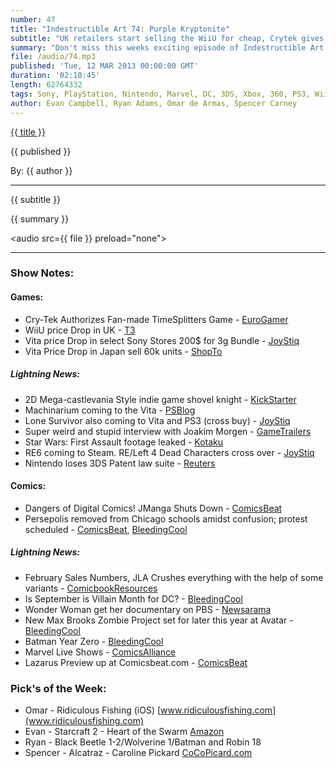 ```yaml
---
number: 47
title: "Indestructible Art 74: Purple Kryptonite"
subtitle: "UK retailers start selling the WiiU for cheap, Crytek gives the go ahead on a fan made Time Splitters project, JManga shuts down, and Persepolis is removed from Chicago Schools."
summary: "Don't miss this weeks exciting episode of Indestructible Art. The crew discuss the dangers of digital distribution in the wake of JManga's closure. UK retailers start selling the WiiU for cheap and reduced priced Vita's might be clearing the way for new hardware. Cry-tek gives the go ahead on a fan made Time Splitters project and Persepolis is removed from Chicago schools. The crew tries to figure out exactly what Veronica Mars is all about, Nintendo loses a lawsuit, and it all gets wrapped up with a conversation about the controversies of the DC cross over, Identity Crisis. TRIGGER WARNING at 01:57:00"
file: /audio/74.mp3
published: 'Tue, 12 MAR 2013 00:00:00 GMT'
duration: '02:10:45'
length: 62764332
tags: Sony, PlayStation, Nintendo, Marvel, DC, 3DS, Xbox, 360, PS3, Wii, WiiU, PS4, PSN, XBLA, 3DS, Vita, Video Games, Comics, Games, Indestructible Art, SimCity, Castlevania, Mirror of Fate, Wolverine, Infinite Comics, Anita Sarkeesian, Age of Ultron
author: Evan Campbell, Ryan Adams, Omar de Armas, Spencer Carney
---
```


<a href="../episodes/{{ number }}.html" class='postTitleLink'><p class='postTitle'>{{ title }}</p></a>
<p class='postPublished'>{{ published }}</p>
<p class='postAuthor'>By: {{ author }}</p>
<hr>
{{ subtitle }}  
  
{{ summary }}  

<audio src={{ file }} preload="none"></audio>

- - -

### Show Notes:  ###
#### Games: ####
* Cry-Tek Authorizes Fan-made TimeSplitters Game - [EuroGamer](http://www.eurogamer.net/articles/2013-03-15-crytek-authorised-timesplitters-rewind-in-development-for-pc)
* WiiU price Drop in UK - [T3](http://www.t3.com/news/wii-u-unofficial-price-drop)
* Vita price Drop in select Sony Stores  200$ for 3g Bundle - [JoyStiq](http://www.joystiq.com/2013/03/11/select-sony-stores-selling-ps-vita-3g-for-200/)
* Vita Price Drop in Japan sell 60k units - [ShopTo](http://www.shopto.net/news/42125/Japanese-Charts-Feb-25--)
  
##### Lightning News: #####
* 2D Mega-castlevania Style indie game shovel knight - [KickStarter](http://www.kickstarter.com/projects/yachtclubgames/shovel-knight)
* Machinarium coming to the Vita - [PSBlog](http://blog.us.playstation.com/2013/03/15/acclaimed-indie-adventure-machinarium-coming-to-ps-vita-march-26th/)
* Lone Survivor also coming to Vita and PS3 (cross buy) - [JoyStiq](http://www.joystiq.com/2013/03/13/lone-survivor-finds-friends-on-ps3-and-vita-this-summer/)
* Super weird and stupid interview with Joakim Morgen - [GameTrailers](http://www.gametrailers.com/full-episodes/n6iadz/gt-tv-real-march-madness)
* Star Wars: First Assault footage leaked - [Kotaku](http://kotaku.com/5990366/leaked-footage-of-star-wars-newest-take-on-battlefield-and-call-of-duty)
* RE6 coming to Steam. RE/Left 4 Dead Characters cross over - [JoyStiq](http://www.joystiq.com/2013/03/15/resident-evil-6-and-left-4-dead-2-cross-over-at-0-additional-cos/)
* Nintendo loses 3DS Patent law suite - [Reuters](http://www.reuters.com/article/2013/03/13/us-nintendo-patent-infringement-idUSBRE92C1DA20130313)
  
#### Comics: ####
* Dangers of Digital Comics! JManga Shuts Down - [ComicsBeat](http://comicsbeat.com/jmanga-shuts-down-taking-all-the-manga-you-bought-with-it/)
* Persepolis removed from Chicago schools amidst confusion; protest scheduled - [ComicsBeat](http://comicsbeat.com/persepolis-removed-from-chicago-schools-amidst-confusion-protest-scheduled/), [BleedingCool](http://www.bleedingcool.com/2013/03/15/persepolis-protest-to-be-held-this-afternoon-at-3-30pm/)
  
##### Lightning News: #####
* February Sales Numbers, JLA Crushes everything with the help of some variants - [ComicbookResources](http://www.comicbookresources.com/?page=article&id=44230)
* Is September is Villain Month for DC? - [BleedingCool](http://www.bleedingcool.com/2013/03/14/is-it-a-villain-1-for-every-dc-comic-this-september/)
* Wonder Woman get her documentary on PBS - [Newsarama](http://www.newsarama.com/tv/wonder-woman-documentary.html)
* New Max Brooks Zombie Project set for later this year at Avatar - [BleedingCool](http://www.bleedingcool.com/2013/03/14/avatar-to-publish-max-brooks-extinction-parade-in-june/)
* Batman Year Zero - [BleedingCool](http://www.bleedingcool.com/2013/03/11/dc-confirms-a-return-to-year-zero-for-batman-doesnt-mention-the-riddler-yet/)
* Marvel Live Shows - [ComicsAlliance](http://www.comicsalliance.com/2013/03/13/marvel-teams-with-feld-entertainment-inc-for-a-live-show/)
* Lazarus Preview up at Comicsbeat.com - [ComicsBeat](http://comicsbeat.com/lazarus-preview-ruckalark-at-image/)
  
### Pick's of the Week: ###
* Omar - Ridiculous Fishing (iOS) [www.ridiculousfishing.com](www.ridiculousfishing.com)
* Evan - Starcraft 2 - Heart of the Swarm [Amazon](http://www.amazon.com/gp/product/B002I0KP4G/ref=as_li_ss_tl?ie=UTF8&camp=1789&creative=390957&creativeASIN=B002I0KP4G&linkCode=as2&tag=indestart-20)
* Ryan - Black Beetle 1-2/Wolverine 1/Batman and Robin 18
* Spencer - Alcatraz - Caroline Pickard [CoCoPicard.com](http://www.cocopicard.com/comics/fortuna-no-3-alcatraz-the-ghost-bosom)